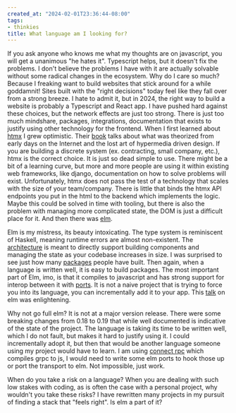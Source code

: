 ```yaml
---
created_at: "2024-02-01T23:36:44-08:00"
tags:
- thinkies
title: What language am I looking for?
---
```


If you ask anyone who knows me what my thoughts are on javascript, you will get a unanimous "he hates it". Typescript helps, but it doesn't fix the problems. I don't believe the problems I have with it are actually solvable without some radical changes in the ecosystem. Why do I care so much? Because I freaking want to build websites that stick around for a while goddamnit! Sites built with the "right decisions" today feel like they fall over from a strong breeze. I hate to admit it, but in 2024, the right way to build a website is probably a Typescript and React app. I have pushed hard against these choices, but the network effects are just too strong. There is just too much mindshare, packages, integrations, documentation that exists to justify using other technology for the frontend. When I first learned about [htmx](https://htmx.org/) I grew optimistic. Their [book](https://hypermedia.systems/) talks about what was theorized from early days on the Internet and the lost art of hypermedia driven design. If you are building a discrete system (ex. contracting, small company, etc.), htmx is the correct choice. It is just so dead simple to use. There might be a bit of a learning curve, but more and more people are using it within existing web frameworks, like django, documentation on how to solve problems will exist. Unfortunately, htmx does not pass the test of a technology that scales with the size of your team/company. There is little that binds the htmx API endpoints you put in the html to the backend which implements the logic. Maybe this could be solved in time with tooling, but there is also the problem with managing more complicated state, the DOM is just a difficult place for it. And then there was [elm](https://elm-lang.org/).

Elm is my mistress, its beauty intoxicating. The type system is reminiscent of Haskell, meaning runtime errors are almost non-existent. The [architecture](https://guide.elm-lang.org/architecture/) is meant to directly support building components and managing the state as your codebase increases in size. I was surprised to see just how many [packages](https://package.elm-lang.org/) people have built. Then again, when a language is written well, it is easy to build packages. The most important part of Elm, imo, is that it compiles to javascript and has strong support for interop between it with [ports](https://guide.elm-lang.org/interop/ports). It is not a naive project that is trying to force you into its language, you can incrementally add it to your app. This [talk](https://www.youtube.com/watch?v=RFrKffrKCeU) on elm was enlightening.

Why not go full elm? It is not at a major version release. There were some breaking changes from 0.18 to 0.19 that while well documented is indicative of the state of the project. The language is taking its time to be written well, which I do not fault, but makes it hard to justify using it. I could incrementally adopt it, but then that would be another language someone using my project would have to learn. I am using [connect rpc](https://connectrpc.com/) which compiles grpc to js, I would need to write some elm ports to hook those up or port the transport to elm. Not impossible, just work.

When do you take a risk on a language? When you are dealing with such low stakes with coding, as is often the case with a personal project, why wouldn't you take these risks? I have rewritten many projects in my pursuit of finding a stack that "feels right". Is elm a part of it?